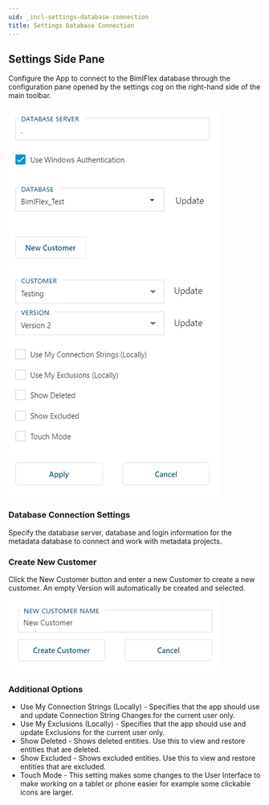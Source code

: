 ```yaml
---
uid: _incl-settings-database-connection
title: Settings Database Connection
---
```

## Settings Side Pane

Configure the App to connect to the BimlFlex database through the configuration pane opened by the settings cog on the right-hand side of the main toolbar.

![Settings](../metadata-editors/images/bimlflex-app-settings-database-connection.png "Settings")

### Database Connection Settings

Specify the database server, database and login information for the metadata database to connect and work with metadata projects. 

### Create New Customer

Click the New Customer button and enter a new Customer to create a new customer. An empty Version will automatically be created and selected.

![Settings - Create new Customer](../metadata-editors/images/bimlflex-app-settings-new-customer.png "Settings - Create new Customer")

### Additional Options

* Use My Connection Strings (Locally) - Specifies that the app should use and update Connection String Changes for the current user only.
* Use My Exclusions (Locally) - Specifies that the app should use and update Exclusions for the current user only.
* Show Deleted - Shows deleted entities. Use this to view and restore entities that are deleted.
* Show Excluded - Shows excluded entities. Use this to view and restore entities that are excluded.
* Touch Mode - This setting makes some changes to the User Interface to make working on a tablet or phone easier for example some clickable icons are larger. 

